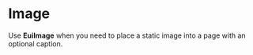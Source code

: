 <EuiPageHeader>
  <EuiPageHeaderSection>
    <EuiTitle @size="l">
      <h1>
        Image
      </h1>
    </EuiTitle>
     <EuiSpacer />
    <EuiText>
    <p>Use <strong>EuiImage</strong> when you need to place a static image into a page with an optional caption.</p>
    </EuiText>
  </EuiPageHeaderSection>
</EuiPageHeader>
